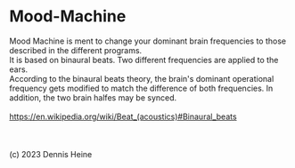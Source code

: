 # Mood-Machine
Mood Machine is ment to change your dominant brain frequencies to those described in the different programs.<br>
It is based on binaural beats. Two different frequencies are applied to the ears.<br>
According to the binaural beats theory, the brain's dominant operational frequency gets modified to match the difference of both frequencies. In addition, the two brain halfes may be synced.<br>
<br>
https://en.wikipedia.org/wiki/Beat_(acoustics)#Binaural_beats<br>
<br>
<br>
<br>
(c) 2023 Dennis Heine
